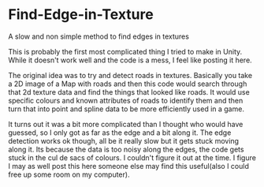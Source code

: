 # Find-Edge-in-Texture
A slow and non simple method to find edges in textures                         

This is probably the first most complicated thing I tried to make in Unity.  While it doesn't work well and the code is a mess, I feel like posting it here.

The original idea was to try and detect roads in textures.  Basically you take a 2D image of a Map with roads and then this code would search through that 2d texture data and find the things that looked like roads.  It would use specific colours and known attributes of roads to identify them and then turn that into point and spline data to be more efficiently used in a game.

It turns out it was a bit more complicated than I thought who would have guessed, so I only got as far as the edge and a bit along it.  The edge detection works ok though, all be it really slow but it gets stuck moving along it.  Its because the data is too noisy along the edges, the code gets stuck in the cul de sacs of colours.  I couldn't figure it out at the time.  I figure I may as well post this here someone else may find this useful(also I could free up some room on my computer).

